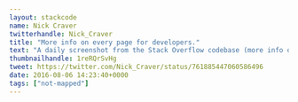 ```yaml
---
layout: stackcode
name: Nick Craver
twitterhandle: Nick_Craver
title: "More info on every page for developers."
text: "A daily screenshot from the Stack Overflow codebase (more info on every page for developers). "
thumbnailhandle: 1reRQrSvHg
tweet: https://twitter.com/Nick_Craver/status/761885447060586496
date: 2016-08-06 14:23:40+0000
tags: ["not-mapped"]
---
```

